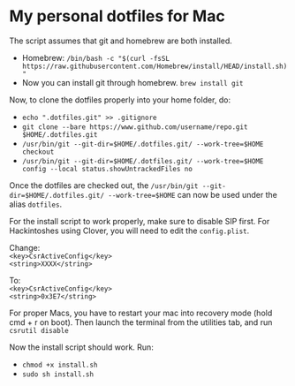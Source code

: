 # My personal dotfiles for Mac

The script assumes that git and homebrew are both installed.  

  * Homebrew: `/bin/bash -c "$(curl -fsSL https://raw.githubusercontent.com/Homebrew/install/HEAD/install.sh)"`
  * Now you can install git through homebrew. `brew install git`

Now, to clone the dotfiles properly into your home folder, do:
  * `echo ".dotfiles.git" >> .gitignore`
  * `git clone --bare https://www.github.com/username/repo.git $HOME/.dotfiles.git`
  * `/usr/bin/git --git-dir=$HOME/.dotfiles.git/ --work-tree=$HOME checkout`
  * `/usr/bin/git --git-dir=$HOME/.dotfiles.git/ --work-tree=$HOME config --local status.showUntrackedFiles no`

Once the dotfiles are checked out, the `/usr/bin/git --git-dir=$HOME/.dotfiles.git/ --work-tree=$HOME` can now be used under the alias `dotfiles`.

For the install script to work properly, make sure to disable SIP first. For Hackintoshes using Clover, you will need to edit the `config.plist`.  

Change:  
`<key>CsrActiveConfig</key>`  
`<string>XXXX</string>`

To:  
`<key>CsrActiveConfig</key>`  
`<string>0x3E7</string>`

For proper Macs, you have to restart your mac into recovery mode (hold cmd + r on boot). Then launch the terminal from the utilities tab, and run `csrutil disable`

Now the install script should work. Run:
  * `chmod +x install.sh`
  * `sudo sh install.sh`

